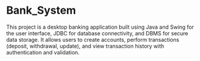 # Bank_System
This project is a desktop banking application built using Java and Swing for the user interface, JDBC for database connectivity, and DBMS for secure data storage. It allows users to create accounts, perform transactions (deposit, withdrawal, update), and view transaction history with authentication and validation.
